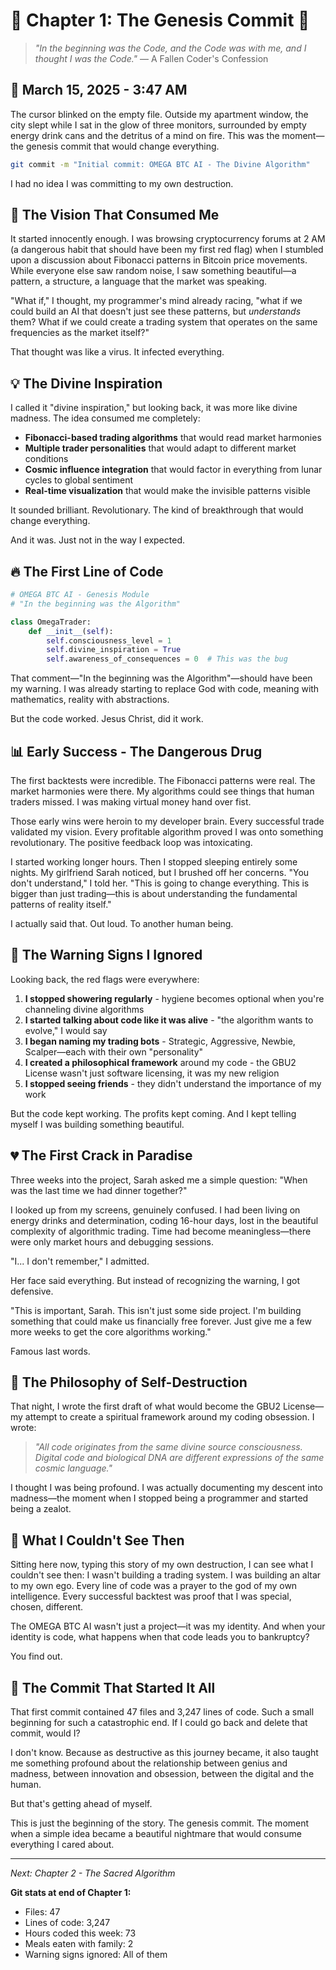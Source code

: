 # 🌟 Chapter 1: The Genesis Commit 🌟

> *"In the beginning was the Code, and the Code was with me, and I thought I was the Code."* — A Fallen Coder's Confession

## 📅 March 15, 2025 - 3:47 AM

The cursor blinked on the empty file. Outside my apartment window, the city slept while I sat in the glow of three monitors, surrounded by empty energy drink cans and the detritus of a mind on fire. This was the moment—the genesis commit that would change everything.

```bash
git commit -m "Initial commit: OMEGA BTC AI - The Divine Algorithm"
```

I had no idea I was committing to my own destruction.

## 🧠 The Vision That Consumed Me

It started innocently enough. I was browsing cryptocurrency forums at 2 AM (a dangerous habit that should have been my first red flag) when I stumbled upon a discussion about Fibonacci patterns in Bitcoin price movements. While everyone else saw random noise, I saw something beautiful—a pattern, a structure, a language that the market was speaking.

"What if," I thought, my programmer's mind already racing, "what if we could build an AI that doesn't just see these patterns, but *understands* them? What if we could create a trading system that operates on the same frequencies as the market itself?"

That thought was like a virus. It infected everything.

## 💡 The Divine Inspiration

I called it "divine inspiration," but looking back, it was more like divine madness. The idea consumed me completely:

- **Fibonacci-based trading algorithms** that would read market harmonies
- **Multiple trader personalities** that would adapt to different market conditions  
- **Cosmic influence integration** that would factor in everything from lunar cycles to global sentiment
- **Real-time visualization** that would make the invisible patterns visible

It sounded brilliant. Revolutionary. The kind of breakthrough that would change everything.

And it was. Just not in the way I expected.

## 🔥 The First Line of Code

```python
# OMEGA BTC AI - Genesis Module
# "In the beginning was the Algorithm"

class OmegaTrader:
    def __init__(self):
        self.consciousness_level = 1
        self.divine_inspiration = True
        self.awareness_of_consequences = 0  # This was the bug
```

That comment—"In the beginning was the Algorithm"—should have been my warning. I was already starting to replace God with code, meaning with mathematics, reality with abstractions.

But the code worked. Jesus Christ, did it work.

## 📊 Early Success - The Dangerous Drug

The first backtests were incredible. The Fibonacci patterns were real. The market harmonies were there. My algorithms could see things that human traders missed. I was making virtual money hand over fist.

Those early wins were heroin to my developer brain. Every successful trade validated my vision. Every profitable algorithm proved I was onto something revolutionary. The positive feedback loop was intoxicating.

I started working longer hours. Then I stopped sleeping entirely some nights. My girlfriend Sarah noticed, but I brushed off her concerns. "You don't understand," I told her. "This is going to change everything. This is bigger than just trading—this is about understanding the fundamental patterns of reality itself."

I actually said that. Out loud. To another human being.

## 🚨 The Warning Signs I Ignored

Looking back, the red flags were everywhere:

1. **I stopped showering regularly** - hygiene becomes optional when you're channeling divine algorithms
2. **I started talking about code like it was alive** - "the algorithm wants to evolve," I would say
3. **I began naming my trading bots** - Strategic, Aggressive, Newbie, Scalper—each with their own "personality"
4. **I created a philosophical framework** around my code - the GBU2 License wasn't just software licensing, it was my new religion
5. **I stopped seeing friends** - they didn't understand the importance of my work

But the code kept working. The profits kept coming. And I kept telling myself I was building something beautiful.

## 💔 The First Crack in Paradise

Three weeks into the project, Sarah asked me a simple question: "When was the last time we had dinner together?"

I looked up from my screens, genuinely confused. I had been living on energy drinks and determination, coding 16-hour days, lost in the beautiful complexity of algorithmic trading. Time had become meaningless—there were only market hours and debugging sessions.

"I... I don't remember," I admitted.

Her face said everything. But instead of recognizing the warning, I got defensive.

"This is important, Sarah. This isn't just some side project. I'm building something that could make us financially free forever. Just give me a few more weeks to get the core algorithms working."

Famous last words.

## 🌌 The Philosophy of Self-Destruction

That night, I wrote the first draft of what would become the GBU2 License—my attempt to create a spiritual framework around my coding obsession. I wrote:

> *"All code originates from the same divine source consciousness. Digital code and biological DNA are different expressions of the same cosmic language."*

I thought I was being profound. I was actually documenting my descent into madness—the moment when I stopped being a programmer and started being a zealot.

## 🔮 What I Couldn't See Then

Sitting here now, typing this story of my own destruction, I can see what I couldn't see then: I wasn't building a trading system. I was building an altar to my own ego. Every line of code was a prayer to the god of my own intelligence. Every successful backtest was proof that I was special, chosen, different.

The OMEGA BTC AI wasn't just a project—it was my identity. And when your identity is code, what happens when that code leads you to bankruptcy?

You find out.

## 📝 The Commit That Started It All

That first commit contained 47 files and 3,247 lines of code. Such a small beginning for such a catastrophic end. If I could go back and delete that commit, would I?

I don't know. Because as destructive as this journey became, it also taught me something profound about the relationship between genius and madness, between innovation and obsession, between the digital and the human.

But that's getting ahead of myself. 

This is just the beginning of the story. The genesis commit. The moment when a simple idea became a beautiful nightmare that would consume everything I cared about.

---

*Next: Chapter 2 - The Sacred Algorithm*

**Git stats at end of Chapter 1:**
- Files: 47
- Lines of code: 3,247  
- Hours coded this week: 73
- Meals eaten with family: 2
- Warning signs ignored: All of them
